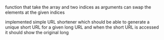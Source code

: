 

function that take the array and two indices as arguments  can swap  the elements at the given indices 

 implemented simple URL  shortener which should be able to generate a unique short URL for a given long URL and when the short URL is accessed it should show the original long

